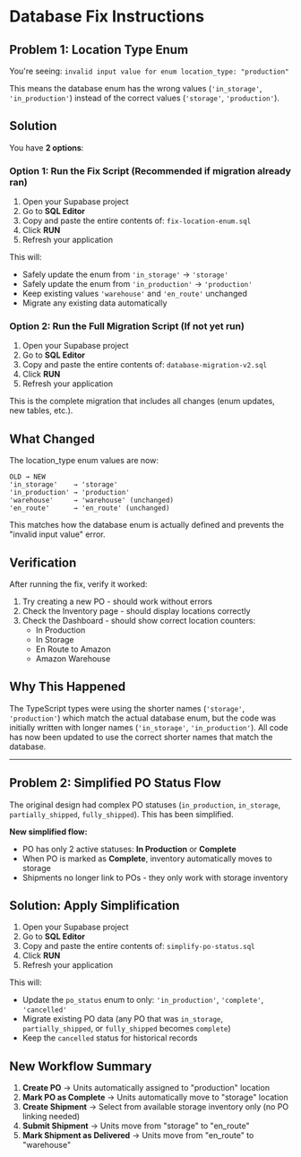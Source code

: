 # Database Fix Instructions

## Problem 1: Location Type Enum
You're seeing: `invalid input value for enum location_type: "production"`

This means the database enum has the wrong values (`'in_storage'`, `'in_production'`) instead of the correct values (`'storage'`, `'production'`).

## Solution

You have **2 options**:

### Option 1: Run the Fix Script (Recommended if migration already ran)

1. Open your Supabase project
2. Go to **SQL Editor**
3. Copy and paste the entire contents of: `fix-location-enum.sql`
4. Click **RUN**
5. Refresh your application

This will:
- Safely update the enum from `'in_storage'` → `'storage'`
- Safely update the enum from `'in_production'` → `'production'`
- Keep existing values `'warehouse'` and `'en_route'` unchanged
- Migrate any existing data automatically

### Option 2: Run the Full Migration Script (If not yet run)

1. Open your Supabase project
2. Go to **SQL Editor**
3. Copy and paste the entire contents of: `database-migration-v2.sql`
4. Click **RUN**
5. Refresh your application

This is the complete migration that includes all changes (enum updates, new tables, etc.).

## What Changed

The location_type enum values are now:
```
OLD → NEW
'in_storage'    → 'storage'
'in_production' → 'production'
'warehouse'     → 'warehouse' (unchanged)
'en_route'      → 'en_route' (unchanged)
```

This matches how the database enum is actually defined and prevents the "invalid input value" error.

## Verification

After running the fix, verify it worked:

1. Try creating a new PO - should work without errors
2. Check the Inventory page - should display locations correctly
3. Check the Dashboard - should show correct location counters:
   - In Production
   - In Storage
   - En Route to Amazon
   - Amazon Warehouse

## Why This Happened

The TypeScript types were using the shorter names (`'storage'`, `'production'`) which match the actual database enum, but the code was initially written with longer names (`'in_storage'`, `'in_production'`). All code has now been updated to use the correct shorter names that match the database.

---

## Problem 2: Simplified PO Status Flow

The original design had complex PO statuses (`in_production`, `in_storage`, `partially_shipped`, `fully_shipped`). This has been simplified.

**New simplified flow:**
- PO has only 2 active statuses: **In Production** or **Complete**
- When PO is marked as **Complete**, inventory automatically moves to storage
- Shipments no longer link to POs - they only work with storage inventory

## Solution: Apply Simplification

1. Open your Supabase project
2. Go to **SQL Editor**
3. Copy and paste the entire contents of: `simplify-po-status.sql`
4. Click **RUN**
5. Refresh your application

This will:
- Update the `po_status` enum to only: `'in_production'`, `'complete'`, `'cancelled'`
- Migrate existing PO data (any PO that was `in_storage`, `partially_shipped`, or `fully_shipped` becomes `complete`)
- Keep the `cancelled` status for historical records

## New Workflow Summary

1. **Create PO** → Units automatically assigned to "production" location
2. **Mark PO as Complete** → Units automatically move to "storage" location
3. **Create Shipment** → Select from available storage inventory only (no PO linking needed)
4. **Submit Shipment** → Units move from "storage" to "en_route"
5. **Mark Shipment as Delivered** → Units move from "en_route" to "warehouse"
